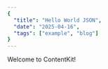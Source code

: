 ```yaml
---
{
  "title": "Hello World JSON",
  "date": "2025-04-16",
  "tags": ["example", "blog"]
}
---
```


Welcome to ContentKit!

